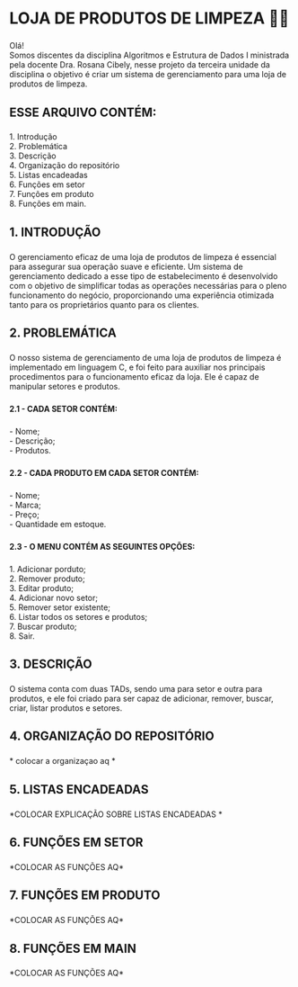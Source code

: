 <h1 align="left">LOJA DE PRODUTOS DE LIMPEZA 🫧🧼</h1>

###

<p align="left">Olá!<br>Somos discentes da disciplina Algoritmos e Estrutura de Dados I ministrada pela docente Dra. Rosana Cibely, nesse projeto da terceira unidade da disciplina o objetivo é criar um sistema de gerenciamento para uma loja de produtos de limpeza.</p>
<h2 align="left">ESSE ARQUIVO CONTÉM:</h2>

###

<p align="left">1. Introdução <br>2. Problemática<br>3. Descrição <br>4. Organização do repositório <br>5. Listas encadeadas <br>6. Funções em setor<br>7. Funções em produto <br>8. Funções em main. <br>

###

<h2 align="left">1. INTRODUÇÃO</h2>

###

<p align="left">O gerenciamento eficaz de uma loja de produtos de limpeza é essencial para assegurar sua operação suave e eficiente. Um sistema de gerenciamento dedicado a esse tipo de estabelecimento é desenvolvido com o objetivo de simplificar todas as operações necessárias para o pleno funcionamento do negócio, proporcionando uma experiência otimizada tanto para os proprietários quanto para os clientes.</p>

###

<h2 align="left">2. PROBLEMÁTICA</h2>

###

<p align="left">O nosso sistema de gerenciamento de uma loja de produtos de limpeza é implementado em linguagem C, e foi feito para auxiliar nos principais procedimentos para o funcionamento eficaz da loja. Ele é capaz de manipular setores e produtos.</p>

###

<h4 align="left">2.1 - CADA SETOR CONTÉM:</h4>

###

<p align="left">- Nome;<br>- Descrição;<br>- Produtos.</p>

###

<h4 align="left">2.2 - CADA PRODUTO EM CADA SETOR CONTÉM:</h4>

###

<p align="left">- Nome;<br>- Marca;<br>- Preço;<br>- Quantidade em estoque.</p>

###

<h4 align="left">2.3 - O MENU CONTÉM AS SEGUINTES OPÇÕES:</h4>

###

<p align="left">1. Adicionar porduto; <br>2. Remover produto; <br>3. Editar produto;<br>4. Adicionar novo setor;<br>5. Remover setor existente;<br>6. Listar todos os setores e produtos;<br>7. Buscar produto; <br>8. Sair.</p>

###

<h2 align="left">3. DESCRIÇÃO</h2>

###

<p align="left">O sistema conta com duas TADs, sendo uma para setor e outra para produtos, e ele foi criado para ser capaz de adicionar, remover, buscar, criar, listar produtos e setores.</p>

###

<h2 align="left">4. ORGANIZAÇÃO DO REPOSITÓRIO</h2>

###

<p align="left">* colocar a organizaçao aq *</p>

###

<h2 align="left">5. LISTAS ENCADEADAS</h2>

###

<p align="left">*COLOCAR EXPLICAÇÃO SOBRE LISTAS ENCADEADAS *</p>

###

<h2 align="left">6.  FUNÇÕES EM SETOR</h2>

###

<p align="left">*COLOCAR AS FUNÇÕES AQ*</p>

###

<h2 align="left">7. FUNÇÕES EM PRODUTO</h2>

###

<p align="left">*COLOCAR AS FUNÇÕES AQ*</p>

###

<h2 align="left">8. FUNÇÕES EM MAIN</h2>

###

<p align="left">*COLOCAR AS FUNÇÕES AQ*</p>

###

<h2 align="left"></h2>

###

<p align="left"></p>

###